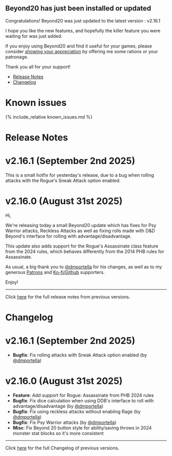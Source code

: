 ## Beyond20 has just been installed or updated

Congratulations! Beyond20 was just updated to the latest version : v2.16.1

I hope you like the new features, and hopefully the killer feature you were waiting for was just added.

If you enjoy using Beyond20 and find it useful for your games, please consider [showing your appreciation](/rations) by offering me some rations or your patronage.

Thank you all for your support!

* [Release Notes](#release-notes)
* [Changelog](#changelog)

# Known issues

{% include_relative known_issues.md %}

# Release Notes

v2.16.1 (September 2nd 2025)
===

This is a small hotfix for yesterday's release, due to a bug when rolling attacks with the Rogue's Sneak Attack option enabled.

v2.16.0 (August 31st 2025)
===

Hi,

We're releasing today a small Beyond20 update which has fixes for Psy Warrior attacks, Reckless Attacks as well as fixing rolls made with D&D Beyond's interface for rolling with advantage/disadvantage.

This update also adds support for the Rogue's Assassinate class feature from the 2024 rules, which behaves differently from the 2014 PHB rules for Assassinate.

As usual, a big thank you to [@dmportella](https://github.com/dmportella) for his changes, as well as to my generous [Patrons](https://patreon.com/kakaroto) and [Ko-fi/Github](/rations) supporters. 

Enjoy!


---

Click [here](/release_notes) for the full release notes from previous versions.

# Changelog

v2.16.1 (September 2nd 2025)
===
- **Bugfix**: Fix rolling attacks with Sneak Attack option enabled (by [@dmportella](https://github.com/dmportella))

v2.16.0 (August 31st 2025)
===
- **Feature**: Add support for Rogue: Assassinate from PHB 2024 rules
- **Bugfix**: Fix dice calculation when using DDB's interface to roll with advantage/disadvantage (by [@dmportella](https://github.com/dmportella))
- **Bugfix**: Fix using reckless attacks without enabling Rage (by [@dmportella](https://github.com/dmportella))
- **Bugfix**: Fix Psy Warrior attacks (by [@dmportella](https://github.com/dmportella))
- **Misc**: Fix Beyond 20 button style for ability/saving throws in 2024 monster stat blocks so it's more consistent


---

Click [here](/Changelog) for the full Changelog of previous versions.
